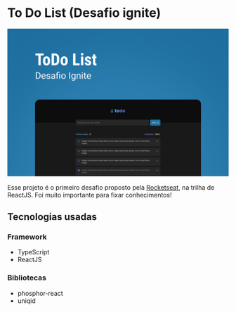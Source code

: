 # To Do List (Desafio ignite)

![Capa ToDo.png](./public/capa-todo.png)

Esse projeto é o primeiro desafio proposto pela [Rocketseat](https://github.com/Rocketseat), na trilha de ReactJS.
Foi muito importante para fixar conhecimentos!
## Tecnologias usadas

### Framework
* TypeScript
* ReactJS
### Bibliotecas
* phosphor-react
* uniqid